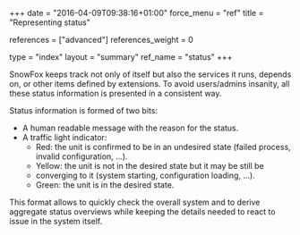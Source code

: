 +++
date = "2016-04-09T09:38:16+01:00"
force_menu = "ref"
title = "Representing status"

references = ["advanced"]
references_weight = 0

type = "index"
layout = "summary"
ref_name = "status"
+++

SnowFox keeps track not only of itself but also the services it
runs, depends on, or other items defined by extensions.
To avoid users/admins insanity, all these status information is
presented in a consistent way.

Status information is formed of two bits:

  * A human readable message with the reason for the status.
  * A traffic light indicator:
    * Red: the unit is confirmed to be in an undesired state
      (failed process, invalid configuration, ...).
    * Yellow: the unit is not in the desired state but it may be still be
    * converging to it (system starting, configuration loading, ...).
    * Green: the unit is in the desired state.

This format allows to quickly check the overall system and to derive
aggregate status overviews while keeping the details needed to react
to issue in the system itself.
